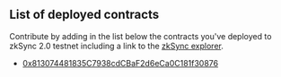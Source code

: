 ## List of deployed contracts

Contribute by adding in the list below the contracts you've deployed to zkSync 2.0 testnet including a link to the [zkSync explorer](https://goerli.explorer.zksync.io/).

- [0x813074481835C7938cdCBaF2d6eCa0C181f30876](https://goerli.explorer.zksync.io/address/0x813074481835C7938cdCBaF2d6eCa0C181f30876)
